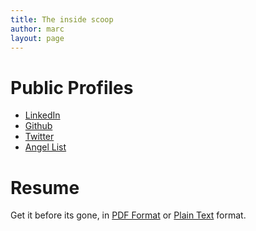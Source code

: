 ```yaml
---
title: The inside scoop
author: marc
layout: page
---
```

# Public Profiles

  * [LinkedIn][1]
  * [Github][2]
  * [Twitter][4]
  * [Angel List](https://angel.co/sibson)

# Resume

Get it before its gone, in [PDF Format][5] or [Plain Text][6] format.

 [1]: https://ca.linkedin.com/in/sibson "LinkedIn"
 [2]: https://github.com/sibson "Github"
 [4]: https://twitter.com/#!/sibson "Twitter"
 [5]: /img/marc_sibson_resume.pdf
 [6]: /img/marc_sibson_resume.txt
